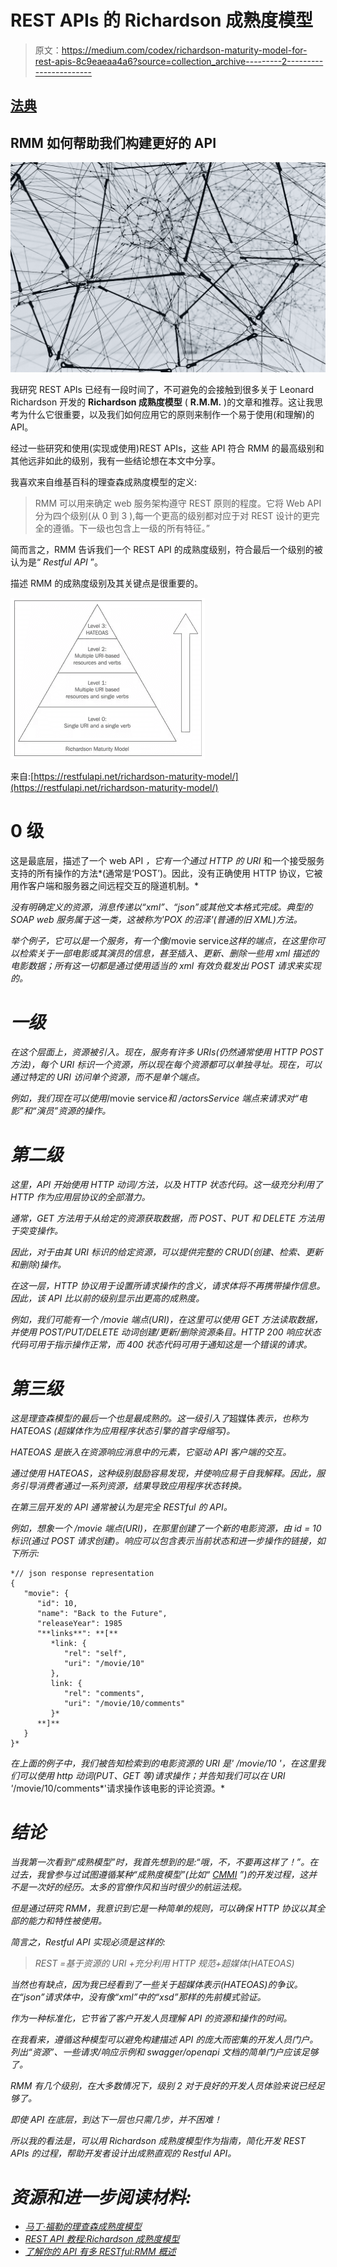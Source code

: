 # REST APIs 的 Richardson 成熟度模型

> 原文：<https://medium.com/codex/richardson-maturity-model-for-rest-apis-8c9eaeaa4a6?source=collection_archive---------2----------------------->

## [法典](http://medium.com/codex)

## RMM 如何帮助我们构建更好的 API

![](img/32dd91a9b17ad7ceb77786c603643f41.png)

我研究 REST APIs 已经有一段时间了，不可避免的会接触到很多关于 Leonard Richardson 开发的 **Richardson 成熟度模型** ( **R.M.M.** )的文章和推荐。这让我思考为什么它很重要，以及我们如何应用它的原则来制作一个易于使用(和理解)的 API。

经过一些研究和使用(实现或使用)REST APIs，这些 API 符合 RMM 的最高级别和其他远非如此的级别，我有一些结论想在本文中分享。

我喜欢来自维基百科的理查森成熟度模型的定义:

> RMM 可以用来确定 web 服务架构遵守 REST 原则的程度。它将 Web API 分为四个级别(从 0 到 3 ),每一个更高的级别都对应于对 REST 设计的更完全的遵循。下一级也包含上一级的所有特征。”

简而言之，RMM 告诉我们一个 REST API 的成熟度级别，符合最后一个级别的被认为是“ *Restful API* ”。

描述 RMM 的成熟度级别及其关键点是很重要的。

![](img/6754703a776ce59c21caf151e4473337.png)

来自:[https://restfulapi.net/richardson-maturity-model/](https://restfulapi.net/richardson-maturity-model/)

# 0 级

这是最底层，描述了一个 web API *，它有一个通过 HTTP 的 URI* 和一个接受服务支持的所有操作的方法*(通常是‘POST’)。因此，没有正确使用 HTTP 协议，它被用作客户端和服务器之间远程交互的隧道机制。*

*没有明确定义的资源，消息传递以“xml”、“json”或其他文本格式完成。典型的 SOAP web 服务属于这一类，这被称为'*POX 的沼泽*'(普通的旧 XML)方法。*

*举个例子，它可以是一个服务，有一个像*/movie service*这样的端点，在这里你可以检索关于一部电影或其演员的信息，甚至插入、更新、删除一些用 xml 描述的电影数据；所有这一切都是通过使用适当的 xml 有效负载发出 POST 请求来实现的。*

# *一级*

*在这个层面上，*资源*被引入。现在，服务有许多 URIs(仍然通常使用 HTTP POST 方法)，每个 URI 标识一个资源，所以现在每个资源都可以单独寻址。现在，可以通过特定的 URI 访问单个资源，而不是单个端点。*

*例如，我们现在可以使用*/movie service*和 */actorsService* 端点来请求对“电影”和“演员”资源的操作。*

# *第二级*

*这里，API 开始使用 *HTTP 动词/方法*，以及 HTTP 状态代码。这一级充分利用了 HTTP 作为应用层协议的全部潜力。*

*通常，GET 方法用于从给定的资源获取数据，而 POST、PUT 和 DELETE 方法用于突变操作。*

*因此，对于由其 URI 标识的给定资源，可以提供完整的 CRUD(创建、检索、更新和删除)操作。*

*在这一层，HTTP 协议用于设置所请求操作的含义，请求体将不再携带操作信息。因此，该 API 比以前的级别显示出更高的成熟度。*

*例如，我们可能有一个 */movie* 端点(URI)，在这里可以使用 GET 方法读取数据，并使用 POST/PUT/DELETE 动词创建/更新/删除资源条目。HTTP 200 响应状态代码可用于指示操作正常，而 400 状态代码可用于通知这是一个错误的请求。*

# *第三级*

*这是理查森模型的最后一个也是最成熟的。这一级引入了*超媒体*表示，也称为 *HATEOAS* (超媒体作为应用程序状态引擎的首字母缩写)。*

*HATEOAS 是嵌入在资源响应消息中的元素，它驱动 API 客户端的交互。*

*通过使用 HATEOAS，这种级别鼓励容易发现，并使响应易于自我解释。因此，服务引导消费者通过一系列资源，结果导致应用程序状态转换。*

*在第三层开发的 API 通常被认为是完全 RESTful 的 API。*

*例如，想象一个 */movie* 端点(URI)，在那里创建了一个新的电影资源，由 id = 10 标识(通过 POST 请求创建)。响应可以包含表示当前状态和进一步操作的链接，如下所示:*

```
*// json response representation
{
   "movie": {
      "id": 10,
      "name": "Back to the Future",
      "releaseYear": 1985
      "**links**": **[**
         *link: {
            "rel": "self",
            "uri": "/movie/10"
         },
         link: {
            "rel": "comments",
            "uri": "/movie/10/comments"
         }*
      **]**
   }
}* 
```

*在上面的例子中，我们被告知检索到的电影资源的 URI 是' */movie/10* '，在这里我们可以使用 http 动词(PUT、GET 等)请求操作；并告知我们可以在 URI '*/movie/10/comments*'请求操作该电影的评论资源。*

# *结论*

*当我第一次看到“成熟模型”时，我首先想到的是:“哦，不，不要再这样了！”。在过去，我曾参与过试图遵循某种“成熟度模型”(比如“ [CMMI](https://pt.wikipedia.org/wiki/CMMI) ”)的开发过程，这并不是一次好的经历。太多的官僚作风和当时很少的航运法规。*

*但是通过研究 RMM，我意识到它是一种简单的规则，可以确保 HTTP 协议以其全部的能力和特性被使用。*

*简言之，Restful API 实现必须是这样的:*

> *REST =基于资源的 URI +充分利用 HTTP 规范+超媒体(HATEOAS)*

*当然也有缺点，因为我已经看到了一些关于超媒体表示(HATEOAS)的争议。在“json”请求体中，没有像“xml”中的“xsd”那样的先前模式验证。*

*作为一种标准化，它节省了客户开发人员理解 API 的资源和操作的时间。*

*在我看来，遵循这种模型可以避免构建描述 API 的庞大而密集的开发人员门户。列出“资源”、一些请求/响应示例和 swagger/openapi 文档的简单门户应该足够了。*

*RMM 有几个级别，在大多数情况下，级别 2 对于良好的开发人员体验来说已经足够了。*

*即使 API 在底层，到达下一层也只需几步，并不困难！*

*所以我的看法是，可以用 Richardson 成熟度模型作为指南，简化开发 REST APIs 的过程，帮助开发者设计出成熟直观的 Restful API。*

# *资源和进一步阅读材料:*

*   *[马丁·福勒的理查森成熟度模型](https://martinfowler.com/articles/richardsonMaturityModel.html)*
*   *[REST API 教程:Richardson 成熟度模型](https://restfulapi.net/richardson-maturity-model/)*
*   *[了解你的 API 有多 RESTful:RMM 概述](https://developers.redhat.com/blog/2017/09/13/know-how-restful-your-api-is-an-overview-of-the-richardson-maturity-model/)*